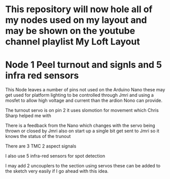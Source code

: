 # This repository will now hole all of my nodes used on my layout and may be shown on the youtube channel playlist My Loft Layout


# Node 1 Peel turnout and signls and 5 infra red sensors

This Node leaves a number of pins not used on the Arduino Nano these may get used for platform lighting to be controlled through Jmri
and using a mosfet to allow high voltage and current than the ardion Nono can provide.

The turnout servo is on pin 2 it uses slomotion for movement which Chris Sharp helped me with

There is a feedback from the Nano which changes with the servo being thrown or closed by Jmri also on start up a single bit get sent to Jmri so it 
knows the status of the trunout 

There are 3 TMC 2 aspect signals 

I also use 5 infra-red sensors for spot detection

I may add 2 uncouplers to the section using servos these can be added to the sketch very easily if I go ahead with this idea.
